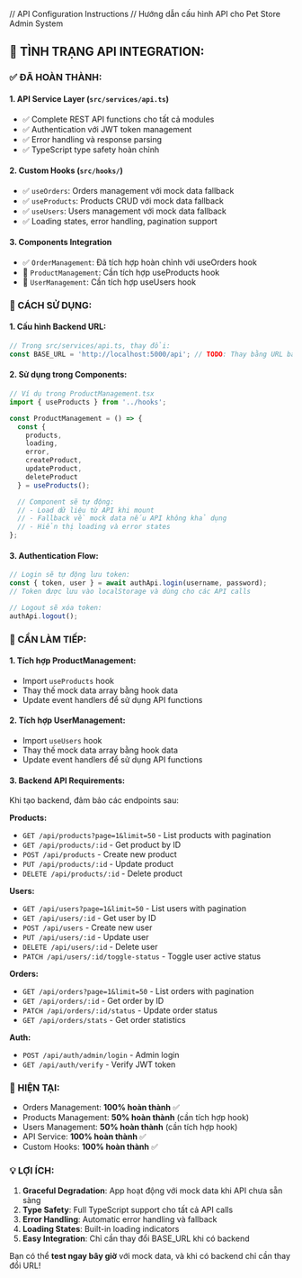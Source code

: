 // API Configuration Instructions
// Hướng dẫn cấu hình API cho Pet Store Admin System

## 🎯 TÌNH TRẠNG API INTEGRATION:

### ✅ ĐÃ HOÀN THÀNH:

#### 1. **API Service Layer** (`src/services/api.ts`)
- ✅ Complete REST API functions cho tất cả modules
- ✅ Authentication với JWT token management  
- ✅ Error handling và response parsing
- ✅ TypeScript type safety hoàn chỉnh

#### 2. **Custom Hooks** (`src/hooks/`)
- ✅ `useOrders`: Orders management với mock data fallback
- ✅ `useProducts`: Products CRUD với mock data fallback  
- ✅ `useUsers`: Users management với mock data fallback
- ✅ Loading states, error handling, pagination support

#### 3. **Components Integration**
- ✅ `OrderManagement`: Đã tích hợp hoàn chỉnh với useOrders hook
- 🔄 `ProductManagement`: Cần tích hợp useProducts hook
- 🔄 `UserManagement`: Cần tích hợp useUsers hook

### 🚀 CÁCH SỬ DỤNG:

#### **1. Cấu hình Backend URL:**
```typescript
// Trong src/services/api.ts, thay đổi:
const BASE_URL = 'http://localhost:5000/api'; // TODO: Thay bằng URL backend thực tế
```

#### **2. Sử dụng trong Components:**
```typescript
// Ví dụ trong ProductManagement.tsx
import { useProducts } from '../hooks';

const ProductManagement = () => {
  const { 
    products, 
    loading, 
    error, 
    createProduct, 
    updateProduct, 
    deleteProduct 
  } = useProducts();

  // Component sẽ tự động:
  // - Load dữ liệu từ API khi mount
  // - Fallback về mock data nếu API không khả dụng
  // - Hiển thị loading và error states
};
```

#### **3. Authentication Flow:**
```typescript
// Login sẽ tự động lưu token:
const { token, user } = await authApi.login(username, password);
// Token được lưu vào localStorage và dùng cho các API calls

// Logout sẽ xóa token:
authApi.logout();
```

### 🔧 CẦN LÀM TIẾP:

#### **1. Tích hợp ProductManagement:**
- Import `useProducts` hook
- Thay thế mock data array bằng hook data
- Update event handlers để sử dụng API functions

#### **2. Tích hợp UserManagement:**
- Import `useUsers` hook  
- Thay thế mock data array bằng hook data
- Update event handlers để sử dụng API functions

#### **3. Backend API Requirements:**
Khi tạo backend, đảm bảo các endpoints sau:

**Products:**
- `GET /api/products?page=1&limit=50` - List products with pagination
- `GET /api/products/:id` - Get product by ID
- `POST /api/products` - Create new product
- `PUT /api/products/:id` - Update product  
- `DELETE /api/products/:id` - Delete product

**Users:**
- `GET /api/users?page=1&limit=50` - List users with pagination
- `GET /api/users/:id` - Get user by ID
- `POST /api/users` - Create new user
- `PUT /api/users/:id` - Update user
- `DELETE /api/users/:id` - Delete user
- `PATCH /api/users/:id/toggle-status` - Toggle user active status

**Orders:**
- `GET /api/orders?page=1&limit=50` - List orders with pagination
- `GET /api/orders/:id` - Get order by ID  
- `PATCH /api/orders/:id/status` - Update order status
- `GET /api/orders/stats` - Get order statistics

**Auth:**
- `POST /api/auth/admin/login` - Admin login
- `GET /api/auth/verify` - Verify JWT token

### 🎯 HIỆN TẠI:
- Orders Management: **100% hoàn thành** ✅
- Products Management: **50% hoàn thành** (cần tích hợp hook)
- Users Management: **50% hoàn thành** (cần tích hợp hook)
- API Service: **100% hoàn thành** ✅
- Custom Hooks: **100% hoàn thành** ✅

### 💡 LỢI ÍCH:
1. **Graceful Degradation**: App hoạt động với mock data khi API chưa sẵn sàng
2. **Type Safety**: Full TypeScript support cho tất cả API calls
3. **Error Handling**: Automatic error handling và fallback
4. **Loading States**: Built-in loading indicators
5. **Easy Integration**: Chỉ cần thay đổi BASE_URL khi có backend

Bạn có thể **test ngay bây giờ** với mock data, và khi có backend chỉ cần thay đổi URL!